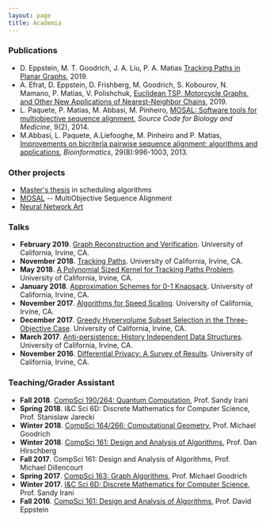 ```yaml
---
layout: page
title: Academia
---
```


### Publications

* D. Eppstein, M. T. Goodrich, J. A. Liu, P. A. Matias [Tracking Paths in Planar Graphs](https://arxiv.org/abs/1908.05445), 2019.
* A. Efrat, D. Eppstein, D. Frishberg, M. Goodrich, S. Kobourov, N. Mamano, P. Matias, V. Polishchuk, [Euclidean TSP, Motorcycle Graphs, and Other New Applications of Nearest-Neighbor Chains](https://arxiv.org/abs/1902.06875), 2019.
* L. Paquete, P. Matias, M. Abbasi, M. Pinheiro, [MOSAL: Software tools for multiobjective sequence alignment](http://dx.doi.org/10.1186/1751-0473-9-2), _Source Code for Biology and Medicine_, 9(2), 2014.
* M.Abbasi, L. Paquete, A.Liefooghe, M. Pinheiro and P. Matias, [Improvements on bicriteria pairwise sequence alignment: algorithms and applications](http://dx.doi.org/10.1093/bioinformatics/btt098), _Bioinformatics_, 29(8):996-1003, 2013.

### Other projects

* [Master's thesis](projects/thesis/) in scheduling algorithms
* [MOSAL](projects/mosal/) -- MultiObjective Sequence Alignment
* [Neural Network Art](projects/nnart)

### Talks

* **February 2019**. [Graph Reconstruction and Verification](https://www.ics.uci.edu/~theory/269/190201b.html).
University of California, Irvine, CA.
* **November 2018**. [Tracking Paths](https://www.ics.uci.edu/~theory/269/181116.html).
University of California, Irvine, CA.
* **May 2018**. [A Polynomial Sized Kernel for Tracking Paths Problem](https://www.ics.uci.edu/~theory/269/180518.html).
University of California, Irvine, CA.
* **January 2018**. [Approximation Schemes for 0-1 Knapsack](https://www.ics.uci.edu/~theory/269/180126.html).
University of California, Irvine, CA.
* **November 2017**. [Algorithms for Speed Scaling](https://www.ics.uci.edu/~theory/269/171201b.html).
University of California, Irvine, CA.
* **December 2017**. [Greedy Hypervolume Subset Selection in the Three-Objective
Case]( https://www.ics.uci.edu/~theory/269/170428.html).
University of California, Irvine, CA.
* **March 2017**. [Anti-persistence: History Independent Data Structures](https://www.ics.uci.edu/~theory/269/170310.html).
University of California, Irvine, CA.
* **November 2016**. [Differential Privacy: A Survey of Results](https://www.ics.uci.edu/~theory/269/161118.html).
University of California, Irvine, CA.

### Teaching/Grader Assistant

* **Fall 2018**. [CompSci 190/264: Quantum Computation](https://www.ics.uci.edu/~irani/f18-quantum/),
  Prof. Sandy Irani
* **Spring 2018**. I&C Sci 6D: Discrete Mathematics for Computer Science, Prof. Stanislaw Jarecki
* **Winter 2018**. [CompSci 164/266: Computational Geometry](https://www.ics.uci.edu/~goodrich/teach/geom/), Prof. Michael Goodrich
* **Winter 2018**. [CompSci 161: Design and Analysis of
  Algorithms](https://www.ics.uci.edu/~dan/class/161/index.html), Prof. Dan Hirschberg
* **Fall 2017**. CompSci 161: Design and Analysis of Algorithms, Prof. Michael Dillencourt
* **Spring 2017**. [CompSci 163: Graph Algorithms](https://www.ics.uci.edu/~goodrich/teach/graph/),
  Prof. Michael Goodrich
* **Winter 2017**. [I&C Sci 6D: Discrete Mathematics for Computer
  Science](https://www.ics.uci.edu/~irani/w17-6D/6D), Prof. Sandy Irani
* **Fall 2016**. [CompSci 161: Design and Analysis of
  Algorithms](https://www.ics.uci.edu/~eppstein/161/), Prof. David Eppstein
